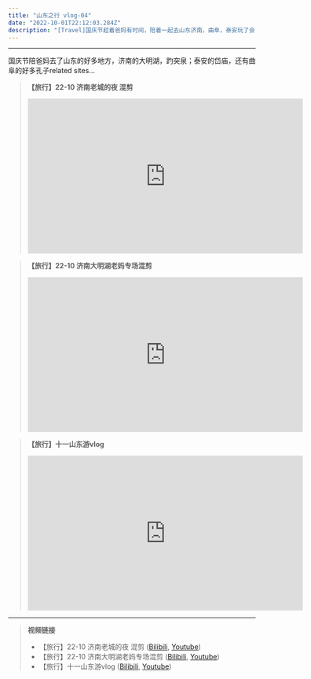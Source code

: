 ```yaml
---
title: "山东之行 vlog-04"
date: "2022-10-01T22:12:03.284Z"
description: "[Travel]国庆节趁着爸妈有时间，陪着一起去山东济南，曲阜，泰安玩了会，趵突泉真奇妙 Jinan, Taian, Qufu(Confucius Museum) vlog-04"
---
```


--- 

国庆节陪爸妈去了山东的好多地方，济南的大明湖，趵突泉；泰安的岱庙，还有曲阜的好多孔子related sites...

>**【旅行】22-10 济南老城的夜 混剪**
><iframe width="560" height="315" src="https://www.youtube.com/embed/wYYSApKcQSs" title="YouTube video player" frameborder="0" allow="accelerometer; autoplay; clipboard-write; encrypted-media; gyroscope; picture-in-picture" allowfullscreen></iframe>

>**【旅行】22-10 济南大明湖老妈专场混剪**
><iframe width="560" height="315" src="https://www.youtube.com/embed/rsr6acxtUiI" title="YouTube video player" frameborder="0" allow="accelerometer; autoplay; clipboard-write; encrypted-media; gyroscope; picture-in-picture" allowfullscreen></iframe>

>**【旅行】十一山东游vlog**
><iframe width="560" height="315" src="https://www.youtube.com/embed/85CLK7w4KRs" title="YouTube video player" frameborder="0" allow="accelerometer; autoplay; clipboard-write; encrypted-media; gyroscope; picture-in-picture" allowfullscreen></iframe>

   

***

>**视频链接**
> * 【旅行】22-10 济南老城的夜 混剪 ([Bilibili](https://www.bilibili.com/video/BV1fB4y177VD/?share_source=copy_web&vd_source=c52d9a0137bc376a93ec9c2c44e480a8), [Youtube](https://youtu.be/wYYSApKcQSs))
> * 【旅行】22-10 济南大明湖老妈专场混剪 ([Bilibili](https://www.bilibili.com/video/BV1te4y1H7Dm/?share_source=copy_web&vd_source=c52d9a0137bc376a93ec9c2c44e480a8), [Youtube](https://youtu.be/rsr6acxtUiI))
> * 【旅行】十一山东游vlog ([Bilibili](https://www.bilibili.com/video/BV1ge4y1U7Ew/?share_source=copy_web&vd_source=c52d9a0137bc376a93ec9c2c44e480a8), [Youtube](https://youtu.be/85CLK7w4KRs))